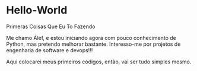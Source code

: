 # Hello-World
Primeras Coisas Que Eu To Fazendo

Me chamo Álef, e estou iniciando agora com pouco conhecimento de Python, mas pretendo melhorar bastante.
Interesso-me por projetos de engenharia de software e devops!!!

Aqui colocarei meus primeiros códigos, então, vai ser tudo simples mesmo.
